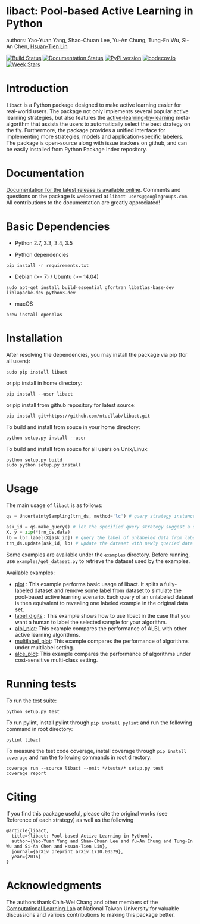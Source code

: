 # libact: Pool-based Active Learning in Python

authors: Yao-Yuan Yang, Shao-Chuan Lee, Yu-An Chung, Tung-En Wu, Si-An Chen, [Hsuan-Tien Lin](http://www.csie.ntu.edu.tw/~htlin)

[![Build Status](https://travis-ci.org/ntucllab/libact.svg)](https://travis-ci.org/ntucllab/libact)
[![Documentation Status](https://readthedocs.org/projects/libact/badge/?version=latest)](http://libact.readthedocs.org/en/latest/?badge=latest)
[![PyPI version](https://badge.fury.io/py/libact.svg)](https://badge.fury.io/py/libact)
[![codecov.io](https://codecov.io/github/ntucllab/libact/coverage.svg?branch=master)](https://codecov.io/github/ntucllab/libact?branch=master)
[![Week Stars](http://starveller.sigsev.io/api/repos/ntucllab/libact/badge)](http://starveller.sigsev.io/ntucllab/libact)

# Introduction

`libact` is a Python package designed to make active learning easier for
real-world users. The package not only implements several popular active learning strategies, but also features the [active-learning-by-learning](http://www.csie.ntu.edu.tw/~htlin/paper/doc/aaai15albl.pdf)
meta-algorithm that assists the users to automatically select the best strategy
on the fly. Furthermore, the package provides a unified interface for implementing more strategies, models and application-specific labelers. The package is open-source along with issue trackers on github, and can be easily installed from Python Package Index repository.

# Documentation

[Documentation for the latest release is available online](http://libact.readthedocs.org/en/latest/).
Comments and questions on the package is welcomed at `libact-users@googlegroups.com`. All contributions to the documentation are greatly appreciated!

# Basic Dependencies

* Python 2.7, 3.3, 3.4, 3.5

* Python dependencies
```
pip install -r requirements.txt
```

* Debian (>= 7) / Ubuntu (>= 14.04)
```
sudo apt-get install build-essential gfortran libatlas-base-dev liblapacke-dev python3-dev
```

* macOS
```
brew install openblas
```

# Installation

After resolving the dependencies, you may install the package via pip (for all users):
```
sudo pip install libact
```

or pip install in home directory:
```
pip install --user libact
```

or pip install from github repository for latest source:
```
pip install git+https://github.com/ntucllab/libact.git
```

To build and install from souce in your home directory:
```
python setup.py install --user
```

To build and install from souce for all users on Unix/Linux:
```
python setup.py build
sudo python setup.py install
```

# Usage

The main usage of `libact` is as follows:

```python
qs = UncertaintySampling(trn_ds, method='lc') # query strategy instance

ask_id = qs.make_query() # let the specified query strategy suggest a data to query
X, y = zip(*trn_ds.data)
lb = lbr.label(X[ask_id]) # query the label of unlabeled data from labeler instance
trn_ds.update(ask_id, lb) # update the dataset with newly queried data
```

Some examples are available under the `examples` directory. Before running, use
`examples/get_dataset.py` to retrieve the dataset used by the examples.

Available examples:

  - [plot](examples/plot.py) : This example performs basic usage of libact. It splits
    a fully-labeled dataset and remove some label from dataset to simulate
    the pool-based active learning scenario. Each query of an unlabeled dataset is then equivalent to revealing one labeled example in the original data set.
  - [label_digits](examples/label_digits.py) : This example shows how to use libact in the case
    that you want a human to label the selected sample for your algorithm.
  - [albl_plot](examples/albl_plot.py): This example compares the performance of ALBL
    with other active learning algorithms.
  - [multilabel_plot](examples/multilabel_plot.py): This example compares the performance of
    algorithms under multilabel setting.
  - [alce_plot](examples/alce_plot.py): This example compares the performance of
    algorithms under cost-sensitive multi-class setting.

# Running tests

To run the test suite:

```
python setup.py test
```

To run pylint, install pylint through ```pip install pylint``` and run the following command in root directory:

```
pylint libact
```

To measure the test code coverage, install coverage through ```pip install coverage``` and run the following commands in root directory:

```
coverage run --source libact --omit */tests/* setup.py test
coverage report
```

# Citing
If you find this package useful, please cite the original works (see Reference of each strategy) as well as the following

```
@article{libact,
  title={libact: Pool-based Active Learning in Python},
  author={Yao-Yuan Yang and Shao-Chuan Lee and Yu-An Chung and Tung-En Wu and Si-An Chen and Hsuan-Tien Lin},
  journal={arXiv preprint arXiv:1710.00379},
  year={2016}
}
```



# Acknowledgments

The authors thank Chih-Wei Chang and other members of the [Computational Learning Lab](https://learner.csie.ntu.edu.tw/) at National Taiwan University for valuable discussions and various contributions to making this package better.
